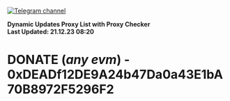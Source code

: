 [![Telegram channel](https://img.shields.io/endpoint?url=https://runkit.io/damiankrawczyk/telegram-badge/branches/master?url=https://t.me/n4z4v0d)](https://t.me/n4z4v0d) 

**Dynamic Updates Proxy List with Proxy Checker**  
**Last Updated: 21.12.23 08:20**

# DONATE (_any evm_) - 0xDEADf12DE9A24b47Da0a43E1bA70B8972F5296F2
